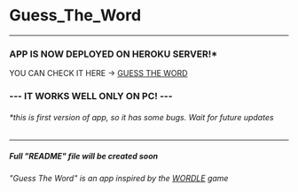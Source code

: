 # Guess_The_Word

_____
### APP IS NOW DEPLOYED ON HEROKU SERVER!* <br>
YOU CAN CHECK IT HERE -> [GUESS THE WORD](https://guessthewordpp.herokuapp.com/)

### --- IT WORKS WELL ONLY ON PC! ---

###### *this is first version of app, so it has some bugs. Wait for future updates
____
##### Full "README" file will be created soon


###### "Guess The Word" is an app inspired by the [WORDLE](https://www.nytimes.com/games/wordle/index.html) game 
